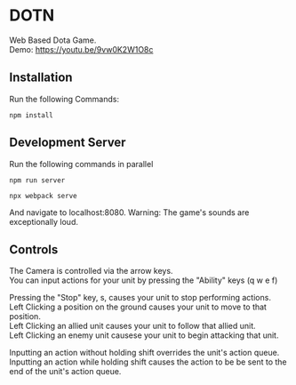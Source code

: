 # DOTN
Web Based Dota Game.  
Demo: https://youtu.be/9vw0K2W1O8c  

## Installation

Run the following Commands:

```
npm install
```

## Development Server

Run the following commands in parallel

```
npm run server
```

```
npx webpack serve
```
And navigate to localhost:8080. Warning: The game's sounds are exceptionally loud.

## Controls
The Camera is controlled via the arrow keys.  
You can input actions for your unit by pressing the "Ability" keys (q w e f)  

Pressing the "Stop" key, s, causes your unit to stop performing actions.  
Left Clicking a position on the ground causes your unit to move to that position.  
Left Clicking an allied unit causes your unit to follow that allied unit.  
Left Clicking an enemy unit causese your unit to begin attacking that unit.  
  
Inputting an action without holding shift overrides the unit's action queue.  
Inputting an action while holding shift causes the action to be be sent to the end of the unit's action queue.  
